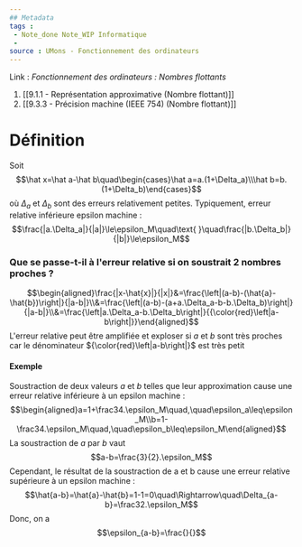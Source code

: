 ```yaml
---
## Metadata
tags : 
 - Note_done Note_WIP Informatique
 - 
source : UMons - Fonctionnement des ordinateurs
---
```


Link :
_Fonctionnement des ordinateurs : Nombres flottants_
1. [[9.1.1 - Représentation approximative (Nombre flottant)]]
2. [[9.3.3 - Précision machine (IEEE 754) (Nombre flottant)]]

# Définition
Soit $$\hat x=\hat a-\hat b\quad\begin{cases}\hat a=a.(1+\Delta_a)\\\hat b=b.(1+\Delta_b)\end{cases}$$ où $\Delta_a$ et $\Delta_b$ sont des erreurs relativement petites. Typiquement, erreur relative inférieure epsilon machine : $$\frac{|a.\Delta_a|}{|a|}\le\epsilon_M\quad\text{  }\quad\frac{|b.\Delta_b|}{|b|}\le\epsilon_M$$
### Que se passe-t-il à l'erreur relative si on soustrait 2 nombres proches ?
$$\begin{aligned}\frac{|x-\hat{x}|}{|x|}&=\frac{\left|(a-b)-(\hat{a}-\hat{b})\right|}{|a-b|}\\&=\frac{\left|(a-b)-(a+a.\Delta_a-b-b.\Delta_b)\right|}{|a-b|}\\&=\frac{\left|a.\Delta_a-b.\Delta_b\right|}{{\color{red}\left|a-b\right|}}\end{aligned}$$ L'erreur relative peut être amplifiée et exploser si $a$ et $b$ sont très proches car le dénominateur ${\color{red}\left|a-b\right|}$ est très petit
#### Exemple
Soustraction de deux valeurs $a$ et $b$ telles que leur approximation cause une erreur relative inférieure à un epsilon machine : $$\begin{aligned}a=1+\frac34.\epsilon_M\quad,\quad\epsilon_a\leq\epsilon_M\\b=1-\frac34.\epsilon_M\quad,\quad\epsilon_b\leq\epsilon_M\end{aligned}$$ La soustraction de $a$ par $b$ vaut $$a-b=\frac{3}{2}.\epsilon_M$$ Cependant, le résultat de la soustraction de a et b cause une erreur relative supérieure à un epsilon machine : $$\hat{a-b}=\hat{a}-\hat{b}=1-1=0\quad\Rightarrow\quad\Delta_{a-b}=\frac32.\epsilon_M$$ Donc, on a $$\epsilon_{a-b}=\frac{}{}$$